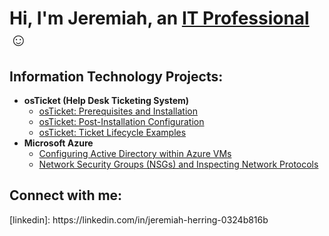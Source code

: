 <h1>Hi, I'm Jeremiah, an <a href="https://linkedin.com/in/jeremiah-herring-0324b816b">IT Professional</a>☺</h1>

<h2> Information Technology Projects:</h2>

- <b>osTicket (Help Desk Ticketing System)</b>
  - [osTicket: Prerequisites and Installation](https://github.com/joshmadakorcc/osticket-prereqs)
  - [osTicket: Post-Installation Configuration](https://github.com/jeremiah-herring/post-install-config)
  - [osTicket: Ticket Lifecycle Examples](https://github.com/jeremiah-herring/ticket-lifecycle)
- <b>Microsoft Azure</b>
  - [Configuring Active Directory within Azure VMs](https://github.com/jeremiah-herring/configure-ad)
  - [Network Security Groups (NSGs) and Inspecting Network Protocols](https://github.com/jeremiah-herring/azure-network-protocols)

<h2>Connect with me:</h2>
[linkedin]: https://linkedin.com/in/jeremiah-herring-0324b816b 
